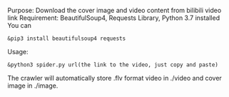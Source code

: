 Purpose: 
Download the cover image and video content from bilibili video link
Requirement: 
BeautifulSoup4, Requests Library, Python 3.7 installed 
You can 
```
&pip3 install beautifulsoup4 requests
```
Usage: 
```
&python3 spider.py url(the link to the video, just copy and paste)
```
The crawler will automatically store .flv format video in ./video and cover image in ./image.
